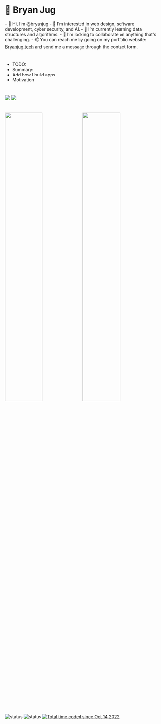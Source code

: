 <h1>👾 Bryan Jug</h1>
- 👋 Hi, I’m @bryanjug
- 👀 I’m interested in web design, software development, cyber security, and AI. 
- 🌱 I’m currently learning data structures and algorithms.
- 💞️ I’m looking to collaborate on anything that's challenging.
- 📫 You can reach me by going on my portfolio website: <a href="https://bryanjug.tech" target="_blank">Bryanjug.tech</a> and send me a message through the contact form.

#

- TODO:
- Summary:
- Add how I build apps
- Motivation

#

<img align="center" style="" src="https://github-readme-stats.vercel.app/api?username=bryanjug&show_icons=true&theme=dark&count_private=true&include_all_commits=true&line_height=28&bg_color=60,0c0c0c,2b0077&card_width=450"/> <img align="center" style="" src="https://github-readme-stats.vercel.app/api/top-langs/?username=bryanjug&theme=dark&langs_count=10&bg_color=60,0c0c0c,2b0077&layout=compact"/>

#

<img align="center" src="https://wakatime.com/share/@Bryanjug/044f888d-033a-46fa-a25b-bb02e3e1e4f0.png" style="width:49%;"/> <img style="width:49%;" align="center" src="https://wakatime.com/share/@Bryanjug/8e09b562-cdfe-432e-b107-b046e7bd24ee.png" />

#

![status](https://badge.stateful.com/bryanjug/status.svg) ![status](https://badge.stateful.com/bryanjug/dnd.svg) <a href="https://wakatime.com/@8638c9ab-2b3e-4e7f-b363-33cf54806699"><img src="https://wakatime.com/badge/user/8638c9ab-2b3e-4e7f-b363-33cf54806699.svg" alt="Total time coded since Oct 14 2022" /></a>
